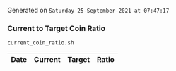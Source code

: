 Generated on `Saturday 25-September-2021 at 07:47:17`

### Current to Target Coin Ratio
`current_coin_ratio.sh`

Date|Current|Target|Ratio
---|---|---|---
